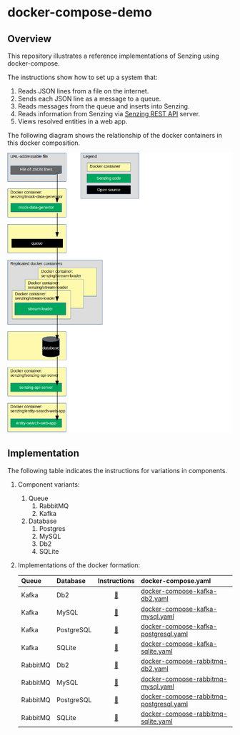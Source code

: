 # docker-compose-demo

## Overview

This repository illustrates a reference implementations of Senzing using docker-compose.

The instructions show how to set up a system that:

1. Reads JSON lines from a file on the internet.
1. Sends each JSON line as a message to a queue.
1. Reads messages from the queue and inserts into Senzing.
1. Reads information from Senzing via [Senzing REST API](https://github.com/Senzing/senzing-rest-api) server.
1. Views resolved entities in a web app.

The following diagram shows the relationship of the docker containers in this docker composition.

![Image of architecture](docs/img-architecture/architecture.png)

## Implementation

The following table indicates the instructions for variations in components.

1. Component variants:
    1. Queue
        1. RabbitMQ
        1. Kafka
    1. Database
        1. Postgres
        1. MySQL
        1. Db2
        1. SQLite
1. Implementations of the docker formation:

    | Queue    | Database   | Instructions | docker-compose.yaml |
    |----------|------------|:------------:|---------------------|
    | Kafka    | Db2        | [:page_facing_up:](docs/docker-compose-kafka-db2/README.md)           | [docker-compose-kafka-db2.yaml](resources/db2/docker-compose-kafka-db2.yaml) |
    | Kafka    | MySQL      | [:page_facing_up:](docs/docker-compose-kafka-mysql/README.md)         | [docker-compose-kafka-mysql.yaml](resources/mysql/docker-compose-kafka-mysql.yaml) |
    | Kafka    | PostgreSQL | [:page_facing_up:](docs/docker-compose-kafka-postgresql/README.md)    | [docker-compose-kafka-postgresql.yaml](resources/postgresql/docker-compose-kafka-postgresql.yaml) |
    | Kafka    | SQLite     | [:page_facing_up:](docs/docker-compose-kafka-sqlite/README.md)        | [docker-compose-kafka-sqlite.yaml](resources/sqlite/docker-compose-kafka-sqlite.yaml) |
    | RabbitMQ | Db2        | [:page_facing_up:](docs/docker-compose-rabbitmq-db2/README.md)        | [docker-compose-rabbitmq-db2.yaml](resources/db2/docker-compose-rabbitmq-db2.yaml) |
    | RabbitMQ | MySQL      | [:page_facing_up:](docs/docker-compose-rabbitmq-mysql/README.md)      | [docker-compose-rabbitmq-mysql.yaml](resources/mysql/docker-compose-rabbitmq-mysql.yaml) |
    | RabbitMQ | PostgreSQL | [:page_facing_up:](docs/docker-compose-rabbitmq-postgresql/README.md) | [docker-compose-rabbitmq-postgresql.yaml](resources/postgresql/docker-compose-rabbitmq-postgresql.yaml) |
    | RabbitMQ | SQLite     | [:page_facing_up:](docs/docker-compose-rabbitmq-sqlite/README.md)     | [docker-compose-rabbitmq-sqlite.yaml](resources/sqlite/docker-compose-rabbitmq-sqlite.yaml) |
